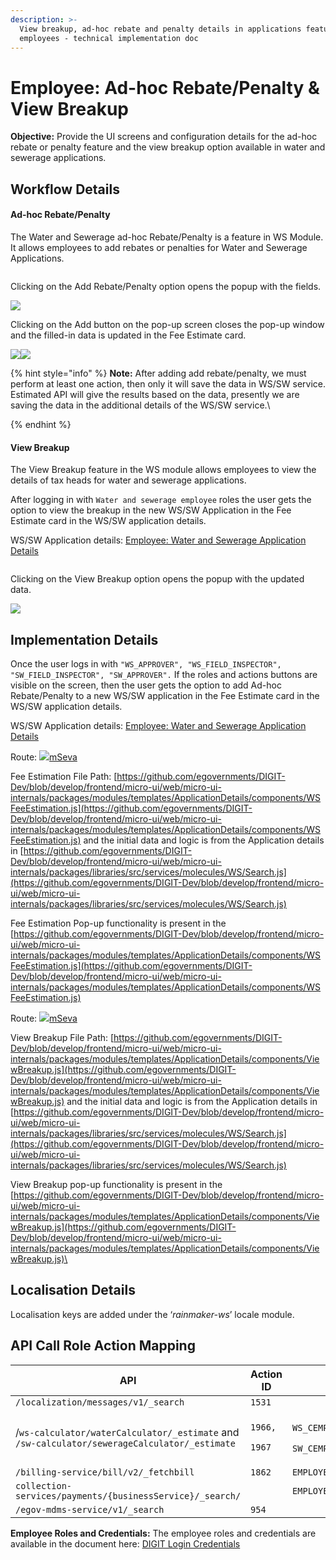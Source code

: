 ```yaml
---
description: >-
  View breakup, ad-hoc rebate and penalty details in applications feature for
  employees - technical implementation doc
---
```


# Employee: Ad-hoc Rebate/Penalty & View Breakup

**Objective:** Provide the UI screens and configuration details for the ad-hoc rebate or penalty feature and the view breakup option available in water and sewerage applications.

## Workflow Details

#### Ad-hoc Rebate/Penalty

The Water and Sewerage ad-hoc Rebate/Penalty is a feature in WS Module. It allows employees to add rebates or penalties for Water and Sewerage Applications.

<figure><img src="../../../../../.gitbook/assets/image (54).png" alt=""><figcaption></figcaption></figure>

&#x20;Clicking on the Add Rebate/Penalty option opens the popup with the fields.

![](<../../../../../.gitbook/assets/image (112).png>)

Clicking on the Add button on the pop-up screen closes the pop-up window and the filled-in data is updated in the Fee Estimate card.

![](<../../../../../.gitbook/assets/image (98).png>)![](<../../../../../.gitbook/assets/image (152).png>)

{% hint style="info" %}
**Note:** After adding add rebate/penalty, we must perform at least one action, then only it will save the data in WS/SW service. Estimated API will give the results based on the data, presently we are saving the data in the additional details of the WS/SW service.\

{% endhint %}

#### View Breakup

The View Breakup feature in the WS module allows employees to view the details of tax heads for water and sewerage applications.

After logging in with `Water and sewerage employee` roles the user gets the option to view the breakup in the new WS/SW Application in the Fee Estimate card in the WS/SW application details.

WS/SW Application details: [Employee: Water and Sewerage Application Details](employee-application-details.md)

<figure><img src="../../../../../.gitbook/assets/image (121).png" alt=""><figcaption></figcaption></figure>

Clicking on the View Breakup option opens the popup with the updated data.

![](<../../../../../.gitbook/assets/image (51).png>)

## **Implementation Details**

Once the user logs in with `"WS_APPROVER", "WS_FIELD_INSPECTOR", "SW_FIELD_INSPECTOR", "SW_APPROVER".` If the roles and actions buttons are visible on the screen, then the user gets the option to add Ad-hoc Rebate/Penalty to a new WS/SW application in the Fee Estimate card in the WS/SW application details.

&#x20;WS/SW Application details: [Employee: Water and Sewerage Application Details](employee-application-details.md)

Route: [![](https://cdn.jsdelivr.net/npm/@egovernments/digit-ui-css/img/browser-icon.png)mSeva](https://qa.digit.org/digit-ui/employee/ws/application-details?applicationNumber=WS\_AP/107/2022-23/638816\&tenantId=pb.amritsar\&service=WATER\&from=WS\_SEWERAGE\_APPLICATION\_SEARCH)

Fee Estimation File Path: [https://github.com/egovernments/DIGIT-Dev/blob/develop/frontend/micro-ui/web/micro-ui-internals/packages/modules/templates/ApplicationDetails/components/WSFeeEstimation.js](https://github.com/egovernments/DIGIT-Dev/blob/develop/frontend/micro-ui/web/micro-ui-internals/packages/modules/templates/ApplicationDetails/components/WSFeeEstimation.js) and the initial data and logic is from the Application details in [https://github.com/egovernments/DIGIT-Dev/blob/develop/frontend/micro-ui/web/micro-ui-internals/packages/libraries/src/services/molecules/WS/Search.js](https://github.com/egovernments/DIGIT-Dev/blob/develop/frontend/micro-ui/web/micro-ui-internals/packages/libraries/src/services/molecules/WS/Search.js)

Fee Estimation Pop-up functionality is present in the [https://github.com/egovernments/DIGIT-Dev/blob/develop/frontend/micro-ui/web/micro-ui-internals/packages/modules/templates/ApplicationDetails/components/WSFeeEstimation.js](https://github.com/egovernments/DIGIT-Dev/blob/develop/frontend/micro-ui/web/micro-ui-internals/packages/modules/templates/ApplicationDetails/components/WSFeeEstimation.js)

Route: [![](https://cdn.jsdelivr.net/npm/@egovernments/digit-ui-css/img/browser-icon.png)mSeva](https://qa.digit.org/digit-ui/employee/ws/application-details?applicationNumber=WS\_AP/107/2022-23/638816\&tenantId=pb.amritsar\&service=WATER\&from=WS\_SEWERAGE\_APPLICATION\_SEARCH)

View Breakup File Path: [https://github.com/egovernments/DIGIT-Dev/blob/develop/frontend/micro-ui/web/micro-ui-internals/packages/modules/templates/ApplicationDetails/components/ViewBreakup.js](https://github.com/egovernments/DIGIT-Dev/blob/develop/frontend/micro-ui/web/micro-ui-internals/packages/modules/templates/ApplicationDetails/components/ViewBreakup.js) and the initial data and logic is from the Application details in [https://github.com/egovernments/DIGIT-Dev/blob/develop/frontend/micro-ui/web/micro-ui-internals/packages/libraries/src/services/molecules/WS/Search.js](https://github.com/egovernments/DIGIT-Dev/blob/develop/frontend/micro-ui/web/micro-ui-internals/packages/libraries/src/services/molecules/WS/Search.js)

View Breakup pop-up functionality is present in the [https://github.com/egovernments/DIGIT-Dev/blob/develop/frontend/micro-ui/web/micro-ui-internals/packages/modules/templates/ApplicationDetails/components/ViewBreakup.js](https://github.com/egovernments/DIGIT-Dev/blob/develop/frontend/micro-ui/web/micro-ui-internals/packages/modules/templates/ApplicationDetails/components/ViewBreakup.js)\


## **Localisation Details**

Localisation keys are added under the ‘_rainmaker-ws_’ locale module.

## **API Call Role Action Mapping**

| API                                                                                          | Action ID                                         | Roles                                                                                                                                                                                                          |
| -------------------------------------------------------------------------------------------- | ------------------------------------------------- | -------------------------------------------------------------------------------------------------------------------------------------------------------------------------------------------------------------- |
| `/localization/messages/v1/_search`                                                          | `1531`                                            |                                                                                                                                                                                                                |
| /`ws-calculator/waterCalculator/_estimate` and `/sw-calculator/sewerageCalculator/_estimate` | <p><code>1966,</code></p><p><code>1967</code></p> | <p><code>WS_CEMP</code>,<code>WS_DOC_VERIFIER</code>,<code>WS_FIELD_INSPECTOR</code>,<code>WS_APPROVER</code>,<code>WS_CLERK</code></p><p><code>SW_CEMP,SW_DOC_VERIFIER,SW_FIELD_INSPECTOR,SW_CLERK</code></p> |
| `/billing-service/bill/v2/_fetchbill`                                                        | `1862`                                            | `EMPLOYEE`                                                                                                                                                                                                     |
| `collection-services/payments/{businessService}/_search/`                                    |                                                   | `EMPLOYEE`                                                                                                                                                                                                     |
| `/egov-mdms-service/v1/_search`                                                              | `954`                                             |                                                                                                                                                                                                                |

**Employee Roles and Credentials:** The employee roles and credentials are available in the document here: [<img src="https://developers.google.com/drive/images/drive_icon.png" alt="" data-size="line">DIGIT Login Credentials](https://docs.google.com/spreadsheets/d/15p6dmlVUXvopvzyyG06ty2rxtffSMQxN5F2l2FSWoFA/edit#gid=0)
